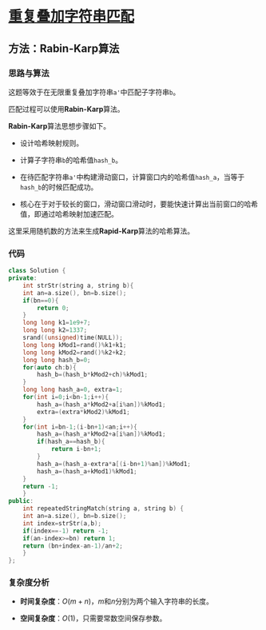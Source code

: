 # [重复叠加字符串匹配](https://leetcode-cn.com/problems/repeated-string-match/)

## 方法：Rabin-Karp算法

### 思路与算法

这题等效于在无限重复叠加字符串``a'``中匹配子字符串``b``。

匹配过程可以使用**Rabin-Karp**算法。

**Rabin-Karp**算法思想步骤如下。

- 设计哈希映射规则。

- 计算子字符串``b``的哈希值``hash_b``。

- 在待匹配字符串``a'``中构建滑动窗口，计算窗口内的哈希值``hash_a``，当等于``hash_b``的时候匹配成功。

- 核心在于对于较长的窗口，滑动窗口滑动时，要能快速计算出当前窗口的哈希值，即通过哈希映射加速匹配。

这里采用随机数的方法来生成**Rapid-Karp**算法的哈希算法。

### 代码

```c++
class Solution {
private:
    int strStr(string a, string b){
	int an=a.size(), bn=b.size();
	if(bn==0){
	    return 0;
	}
	long long k1=1e9+7;
	long long k2=1337;
	srand((unsigned)time(NULL));
	long long kMod1=rand()%k1+k1;
	long long kMod2=rand()%k2+k2;
	long long hash_b=0;
	for(auto ch:b){
	    hash_b=(hash_b*kMod2+ch)%kMod1;
	}
	long long hash_a=0, extra=1;
	for(int i=0;i<bn-1;i++){
	    hash_a=(hash_a*kMod2+a[i%an])%kMod1;
	    extra=(extra*kMod2)%kMod1;
	}
	for(int i=bn-1;(i-bn+1)<an;i++){
	    hash_a=(hash_a*kMod2+a[i%an])%kMod1;
	    if(hash_a==hash_b){
		    return i-bn+1;
	    }
	    hash_a=(hash_a-extra*a[(i-bn+1)%an])%kMod1;
	    hash_a=(hash_a+kMod1)%kMod1;
	}
	return -1;
    }
public:
    int repeatedStringMatch(string a, string b) {
	int an=a.size(), bn=b.size();
	int index=strStr(a,b);
	if(index==-1) return -1;
	if(an-index>=bn) return 1;
	return (bn+index-an-1)/an+2;
    }
};
```

### 复杂度分析

- **时间复杂度**：$O(m+n)$，$m$和$n$分别为两个输入字符串的长度。

- **空间复杂度**：$O(1)$，只需要常数空间保存参数。
